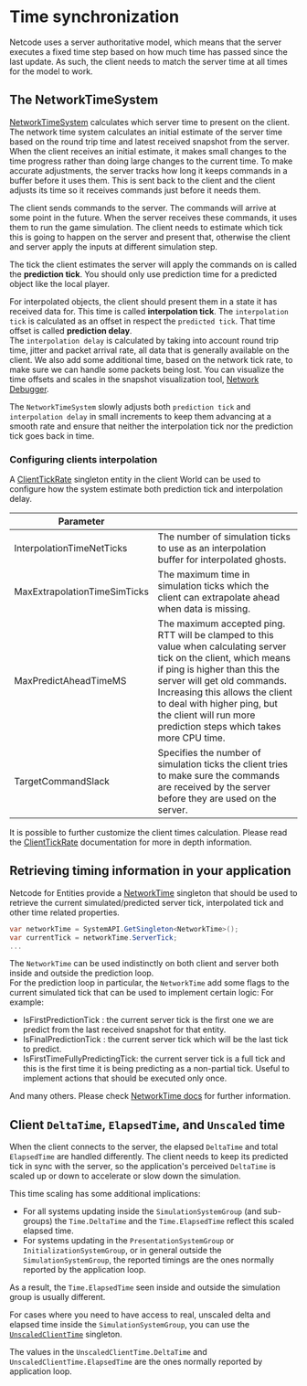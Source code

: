 # Time synchronization

Netcode uses a server authoritative model, which means that the server executes a fixed time step based on how much time has passed since the last update.
As such, the client needs to match the server time at all times for the model to work.

## The NetworkTimeSystem

[NetworkTimeSystem](https://docs.unity3d.com/Packages/com.unity.netcode@latest/index.html?subfolder=/api/Unity.NetCode.NetworkTimeSystem.html) calculates which server time to present on the client.
The network time system calculates an initial estimate of the server time based on the round trip time and latest received snapshot from the server.
When the client receives an initial estimate, it makes small changes to the time progress rather than doing large changes to the current time.
To make accurate adjustments, the server tracks how long it keeps commands in a buffer before it uses them.
This is sent back to the client and the client adjusts its time so it receives commands just before it needs them.

The client sends commands to the server. The commands will arrive at some point in the future. When the server receives these commands, it uses them to run the game simulation.
The client needs to estimate which tick this is going to happen on the server and present that, otherwise the client and server apply the inputs at different simulation step.

The tick the client estimates the server will apply the commands on is called the **prediction tick**. You should only use prediction time for a predicted object like the local player.

For interpolated objects, the client should present them in a state it has received data for. This time is called **interpolation tick**. The `interpolation tick` is calculated as an offset in respect the `predicted tick`.
That time offset is called **prediction delay**. <br/>
The `interpolation delay` is calculated by taking into account round trip time, jitter and packet arrival rate, all data that is generally available on the client.
We also add some additional time, based on the network tick rate, to make sure we can handle some packets being lost. You can visualize the time offsets and scales in the snapshot visualization tool, [Network Debugger](ghost-snapshots#Snapshot-visualization-tool).

The `NetworkTimeSystem` slowly adjusts both `prediction tick` and `interpolation delay` in small increments to keep them advancing at a smooth rate and ensure that neither the
interpolation tick nor the prediction tick goes back in time.

### Configuring clients interpolation
A [ClientTickRate](https://docs.unity3d.com/Packages/com.unity.netcode@latest/index.html?subfolder=/api/Unity.NetCode.ClientTickRate.html) singleton entity in the client World can be used to
configure how the system estimate both prediction tick and interpolation delay.


| Parameter                    |                                                                                                                                                                                                                                                                                                                                           |
|------------------------------|-------------------------------------------------------------------------------------------------------------------------------------------------------------------------------------------------------------------------------------------------------------------------------------------------------------------------------------------|
| InterpolationTimeNetTicks    | The number of simulation ticks to use as an interpolation buffer for interpolated ghosts.                                                                                                                                                                                                                                                  |
| MaxExtrapolationTimeSimTicks | The maximum time in simulation ticks which the client can extrapolate ahead when data is missing.                                                                                                                                                                                                                                          |
| MaxPredictAheadTimeMS        | The maximum accepted ping. RTT will be clamped to this value when calculating server tick on the client, which means if ping is higher than this the server will get old commands. <br/>Increasing this allows the client to deal with higher ping, but the client will run more prediction steps which takes more CPU time.    |
| TargetCommandSlack           | Specifies the number of simulation ticks the client tries to make sure the commands are received by the server before they are used on the server.                                                                                                                                                                                        |

It is possible to further customize the client times calculation. Please read the [ClientTickRate](https://docs.unity3d.com/Packages/com.unity.netcode@latest/index.html?subfolder=/api/Unity.NetCode.ClientTickRate.html) documentation for more in depth information.

## Retrieving timing information in your application
Netcode for Entities provide a [NetworkTime](https://docs.unity3d.com/Packages/com.unity.netcode@latest/index.html?subfolder=/api/Unity.NetCode.NetworkTime.html) singleton
that should be used to retrieve the current simulated/predicted server tick, interpolated tick and other time related properties.

```csharp
var networkTime = SystemAPI.GetSingleton<NetworkTime>();
var currentTick = networkTime.ServerTick;
...
```

The `NetworkTime` can be used indistinctly on both client and server both inside and outside the prediction loop. <br/>
For the prediction loop in particular, the `NetworkTime` add some flags to the current simulated tick that can be used to implement certain logic:
For example:
- IsFirstPredictionTick : the current server tick is the first one we are predict from the last received snapshot for that entity.
- IsFinalPredictionTick : the current server tick which will be the last tick to predict.
- IsFirstTimeFullyPredictingTick: the current server tick is a full tick and this is the first time it is being predicting as a non-partial tick. Useful to implement actions that should be executed only once.

And many others. Please check [NetworkTime docs](https://docs.unity3d.com/Packages/com.unity.netcode@latest/index.html?subfolder=/api/Unity.NetCode.NetworkTime.html) for further information.

## Client `DeltaTime`, `ElapsedTime`, and `Unscaled` time

When the client connects to the server, the elapsed `DeltaTime` and total `ElapsedTime` are handled differently. The client needs to keep its predicted tick in sync with the server, so the application's perceived `DeltaTime` is scaled up or down to accelerate or slow down the simulation.

This time scaling has some additional implications:

- For all systems updating inside the `SimulationSystemGroup` (and sub-groups) the `Time.DeltaTime` and the `Time.ElapsedTime` reflect this scaled elapsed time.
- For systems updating in the `PresentationSystemGroup` or `InitializationSystemGroup`, or in general outside the `SimulationSystemGroup`, the reported timings are the ones normally reported by the application loop.

As a result, the `Time.ElapsedTime` seen inside and outside the simulation group is usually different.

For cases where you need to have access to real, unscaled delta and elapsed time inside the `SimulationSystemGroup`, you can use the
[`UnscaledClientTime`](https://docs.unity3d.com/Packages/com.unity.netcode@latest/index.html?subfolder=/api/Unity.NetCode.NetworkTime.html) singleton.

The values in the `UnscaledClientTime.DeltaTime` and `UnscaledClientTime.ElapsedTime` are the ones normally reported by application loop.
